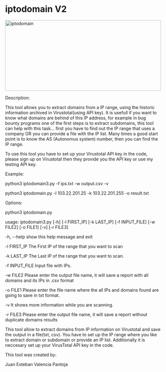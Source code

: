 # iptodomain V2
<img src="https://cloud.githubusercontent.com/assets/6917066/21866468/6590ab3a-d818-11e6-89f7-609e2d8f1171.jpg" alt="iptodomain" height="228" width="504">

Description:

This tool allows you to extract domains from a IP range, using the historic information archived in Virustotal(using API key). It is usefull if you want to know what domains are behind of this IP address, for example in bug bounty programs one of the first steps is to extract subdomains, this tool can help with this task... first you have to find out the IP range that uses a company OR you can provide a file with the IP list. Many times a good start point is to know the AS (Autonomus system) number, then you can find the IP range.


To use this tool you have to set up your Virustotal API key in the code, please sign up on Virustotal then they provide you the API key or use my testing API key.


Example:

python3 iptodomain3.py -f ips.txt  -w output.csv -v

python3 iptodomain.py -l 103.22.201.25 -k 103.22.201.255 -o result.txt


Options:


python3 iptodomain.py 


usage: iptodomain3.py [-h] [-l FIRST_IP] [-k LAST_IP] [-f INPUT_FILE] [-w FILE2] [-o FILE1] [-v] [-r FILE3]

  -h, --help     show this help message and exit
  
  -l FIRST_IP    The First IP of the range that you want to scan
  
  -k LAST_IP     The Last IP of the range that you want to scan.
  
  -f INPUT_FILE  Input file with IPs.
  
  -w FILE2       Please enter the output file name, it will save a report with all domains and its IPs in .csv format
  
  -o FILE1       Please enter the file name where the all IPs and domains found are going to save in txt format.
  
  -v             It shows more information while you are scanning.
  
  -r FILE3       Please enter the output file name, it will save a report without duplicate domains results
  

This tool allow to extract domains from IP information on Virustotal and save
the output in a file(txt, csv). You have to set up the IP range where you like to
extract domain or subdomain or provide an IP list. Additionally it is neccesary set up your
VirusTotal API key in the code.


  
  This tool was created by:
  
  Juan Esteban Valencia Pantoja
